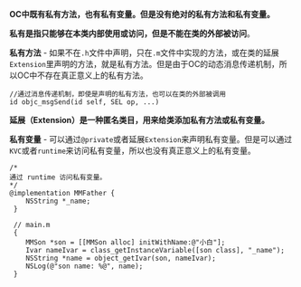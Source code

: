**OC中既有私有方法，也有私有变量。但是没有绝对的私有方法和私有变量。**

**私有是指只能够在本类内部使用或访问，但是不能在类的外部被访问**。

**私有方法** - 如果不在`.h`文件中声明，只在`.m`文件中实现的方法，或在类的延展`Extension`里声明的方法，就是私有方法。但是由于OC的动态消息传递机制，所以OC中不存在真正意义上的私有方法。

```
//通过消息传递机制，即使是声明的私有方法，也可以在类的外部被调用
id objc_msgSend(id self, SEL op, ...)
```

**延展（Extension）是一种匿名类目，用来给类添加私有方法或私有变量。**

**私有变量** - 可以通过`@private`或者延展`Extension`来声明私有变量。但是可以通过`KVC`或者`runtime`来访问私有变量，所以也没有真正意义上的私有变量。

```
/*
通过 runtime 访问私有变量。
*/
@implementation MMFather {
    NSString *_name;
 }
 
 // main.m
 {
    MMSon *son = [[MMSon alloc] initWithName:@"小白"];
    Ivar nameIvar = class_getInstanceVariable([son class], "_name");
    NSString *name = object_getIvar(son, nameIvar);
    NSLog(@"son name: %@", name);
 }
```